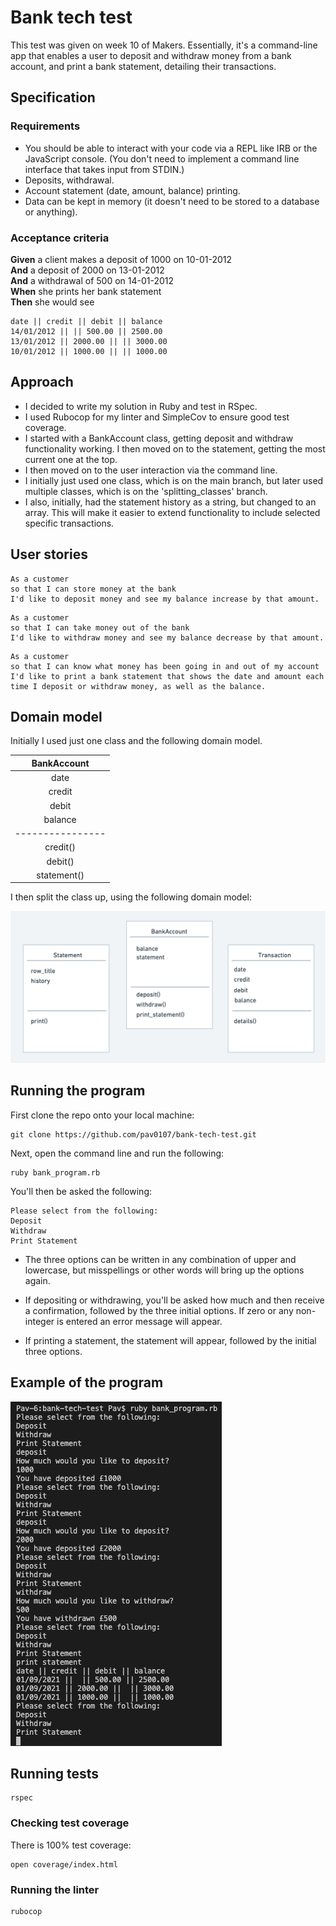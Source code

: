 # Bank tech test

This test was given on week 10 of Makers. Essentially, it's a command-line app that enables a user to deposit and withdraw money from a bank account, and print a bank statement, detailing their transactions.

## Specification

### Requirements

- You should be able to interact with your code via a REPL like IRB or the JavaScript console. (You don't need to implement a command line interface that takes input from STDIN.)
- Deposits, withdrawal.
- Account statement (date, amount, balance) printing.
- Data can be kept in memory (it doesn't need to be stored to a database or anything).

### Acceptance criteria

**Given** a client makes a deposit of 1000 on 10-01-2012  
**And** a deposit of 2000 on 13-01-2012  
**And** a withdrawal of 500 on 14-01-2012  
**When** she prints her bank statement  
**Then** she would see

```
date || credit || debit || balance
14/01/2012 || || 500.00 || 2500.00
13/01/2012 || 2000.00 || || 3000.00
10/01/2012 || 1000.00 || || 1000.00
```

## Approach

- I decided to write my solution in Ruby and test in RSpec.
- I used Rubocop for my linter and SimpleCov to ensure good test coverage.
- I started with a BankAccount class, getting deposit and withdraw functionality working. I then moved on to the statement, getting the most current one at the top.
- I then moved on to the user interaction via the command line.
- I initially just used one class, which is on the main branch, but later used multiple classes, which is on the 'splitting_classes' branch.
- I also, initially, had the statement history as a string, but changed to an array. This will make it easier to extend functionality to include selected specific transactions.

## User stories

```
As a customer
so that I can store money at the bank
I'd like to deposit money and see my balance increase by that amount.
```

```
As a customer
so that I can take money out of the bank
I'd like to withdraw money and see my balance decrease by that amount.
```

```
As a customer
so that I can know what money has been going in and out of my account
I'd like to print a bank statement that shows the date and amount each time I deposit or withdraw money, as well as the balance.
```

## Domain model

Initially I used just one class and the following domain model.

|   BankAccount    |
| :--------------: |
|       date       |
|      credit      |
|      debit       |
|     balance      |
| ---------------- |
|     credit()     |
|     debit()      |
|   statement()    |

I then split the class up, using the following domain model:

![domain model](./domain_model.png)

## Running the program

First clone the repo onto your local machine:

```
git clone https://github.com/pav0107/bank-tech-test.git
```

Next, open the command line and run the following:

```
ruby bank_program.rb
```

You'll then be asked the following:

```
Please select from the following:
Deposit
Withdraw
Print Statement
```

- The three options can be written in any combination of upper and lowercase, but misspellings or other words will bring up the options again.

- If depositing or withdrawing, you'll be asked how much and then receive a confirmation, followed by the three initial options. If zero or any non-integer is entered an error message will appear.

- If printing a statement, the statement will appear, followed by the initial three options.

## Example of the program

![example](./irb.png)

## Running tests

```
rspec
```

### Checking test coverage

There is 100% test coverage:

```
open coverage/index.html
```

### Running the linter

```
rubocop
```
